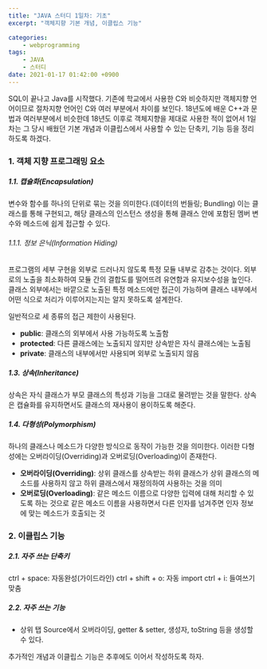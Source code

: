 ```yaml
---
title: "JAVA 스터디 1일차: 기초"
excerpt: "객체지향 기본 개념, 이클립스 기능"

categories:
    - webprogramming
tags:
    - JAVA
    - 스터디
date: 2021-01-17 01:42:00 +0900
---
```


SQL이 끝나고 Java를 시작했다. 기존에 학교에서 사용한 C와 비슷하지만 객체지향 언어이므로 절차지향 언어인 C와 여러 부분에서 차이를 보인다. 18년도에 배운 C++과 문법과 여러부분에서 비슷한데 18년도 이후로 객체지향을 제대로 사용한 적이 없어서 1일차는 그 당시 배웠던 기본 개념과 이클립스에서 사용할 수 있는 단축키, 기능 등을 정리하도록 하겠다.

### 1. 객체 지향 프로그래밍 요소
##### 1.1. 캡슐화(Encapsulation)
변수와 함수를 하나의 단위로 묶는 것을 의미한다.(데이터의 번들링; Bundling) 이는 클래스를 통해 구현되고, 해당 클래스의 인스턴스 생성을 통해 클래스 안에 포함된 멤버 변수와 메소드에 쉽게 접근할 수 있다.  
  
###### 1.1.1. 정보 은닉(Information Hiding)
프로그램의 세부 구현을 외부로 드러나지 않도록 특정 모듈 내부로 감추는 것이다. 외부로의 노출을 최소화하여 모듈 간의 결합도를 떨어뜨려 유연함과 유지보수성을 높인다. 클래스 외부에서는 바깥으로 노출된 특정 메소드에만 접근이 가능하며 클래스 내부에서 어떤 식으로 처리가 이루어지는지는 알지 못하도록 설계한다.  
  
일반적으로 세 종류의 접근 제한이 사용된다.  
* __public__: 클래스의 외부에서 사용 가능하도록 노출함
* __protected__: 다른 클래스에는 노출되지 않지만 상속받은 자식 클래스에는 노출됨
* __private__: 클래스의 내부에서만 사용되며 외부로 노출되지 않음  
  
##### 1.3. 상속(Inheritance)
상속은 자식 클래스가 부모 클래스의 특성과 기능을 그대로 물려받는 것을 말한다. 상속은 캡슐화를 유지하면서도 클래스의 재사용이 용이하도록 해준다.

##### 1.4. 다형성(Polymorphism)
하나의 클래스나 메소드가 다양한 방식으로 동작이 가능한 것을 의미한다. 이러한 다형성에는 오버라이딩(Overriding)과 오버로딩(Overloading)이 존재한다.

* __오버라이딩(Overriding)__: 상위 클래스를 상속받는 하위 클래스가 상위 클래스의 메소드를 사용하지 않고 하위 클래스에서 재정의하여 사용하는 것을 의미
* __오버로딩(Overloading)__: 같은 메소드 이름으로 다양한 입력에 대해 처리할 수 있도록 하는 것으로 같은 메소드 이름을 사용하면서 다른 인자를 넘겨주면 인자 정보에 맞는 메소드가 호출되는 것

### 2. 이클립스 기능
##### 2.1. 자주 쓰는 단축키
ctrl + space: 자동완성(가이드라인)
ctrl + shift + o: 자동 import
ctrl + i: 들여쓰기 맞춤

##### 2.2. 자주 쓰는 기능
* 상위 탭 Source에서 오버라이딩, getter & setter, 생성자, toString 등을 생성할 수 있다.  
  
추가적인 개념과 이클립스 기능은 추후에도 이어서 작성하도록 하자.

